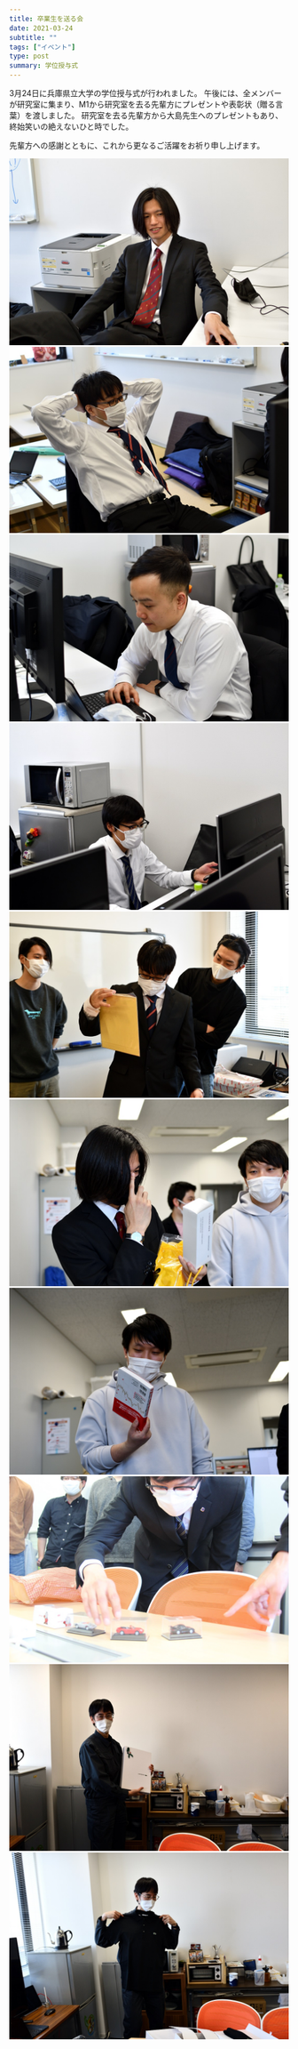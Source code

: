 ```yaml
---
title: 卒業生を送る会
date: 2021-03-24
subtitle: ""
tags: ["イベント"]
type: post
summary: 学位授与式
---
```

<!-- ![](IMG_1922.JPG) -->

3月24日に兵庫県立大学の学位授与式が行われました。
午後には、全メンバーが研究室に集まり、M1から研究室を去る先輩方にプレゼントや表彰状（贈る言葉）を渡しました。
研究室を去る先輩方から大島先生へのプレゼントもあり、終始笑いの絶えないひと時でした。

先輩方への感謝とともに、これから更なるご活躍をお祈り申し上げます。

![](DSC_0483.JPG)
![](DSC_0484.JPG)
![](DSC_0486.JPG)
![](DSC_0487.JPG)
![](DSC_0577.JPG)
![](DSC_0587.JPG)
![](DSC_0592.JPG)
![](IMG_1957.JPG)
![](DSC_0561.JPG)
![](DSC_0571.JPG)
